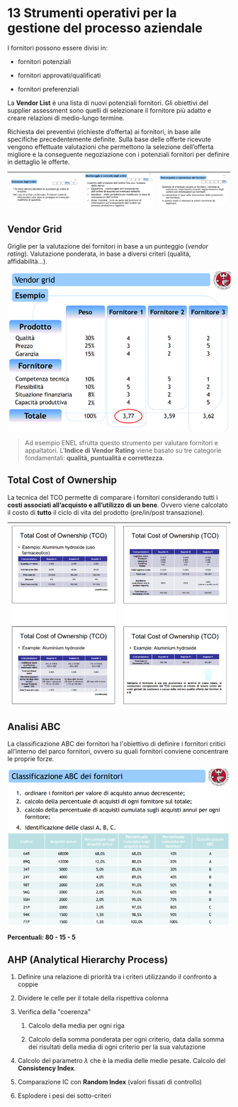 # 13 Strumenti operativi per la gestione del processo aziendale

I fornitori possono essere divisi in:

- fornitori potenziali

- fornitori approvati/qualificati

- fornitori preferenziali

La **Vendor List** è una lista di nuovi potenziali fornitori. Gli obiettivi del supplier assessment sono quelli di selezionare il fornitore più adatto e creare relazioni di medio-lungo termine.

Richiesta dei preventivi (richieste d’offerta) ai fornitori, in base alle specifiche precedentemente definite. Sulla base delle offerte ricevute vengono effettuate valutazioni che permettono la selezione dell’offerta migliore e la conseguente negoziazione con i potenziali fornitori per definire in dettaglio le offerte.

| ![](../assets/2023-04-17-09-10-06-image.png) | ![](../assets/2023-04-17-09-09-32-image.png) | ![](../assets/2023-04-17-09-09-46-image.png) |
| -------------------------------------------- | -------------------------------------------- | -------------------------------------------- |

## Vendor Grid

Griglie per la valutazione dei fornitori in base a un punteggio (*vendor rating*). Valutazione ponderata, in base a diversi criteri (qualità, affidabilità...).

![](../assets/2023-04-17-08-57-28-image.png)

> Ad esempio ENEL sfrutta questo strumento per valutare fornitori e appaltatori. L'**Indice di Vendor Rating** viene basato su tre categorie fondamentali: **qualità, puntualità e correttezza**.

## Total Cost of Ownership

La tecnica del TCO permette di comparare i fornitori considerando tutti i **costi associati all’acquisto e all’utilizzo di un bene**. Ovvero viene calcolato il costo di **tutto** il ciclo di vita del prodotto (pre/in/post transazione).

| ![](../assets/2023-04-17-09-02-07-image.png) | ![](../assets/2023-04-17-09-02-45-image.png) |
| -------------------------------------------- | -------------------------------------------- |

## Analisi ABC

La classificazione ABC dei fornitori ha l'obiettivo di definire i fornitori critici all’interno del parco fornitori, ovvero su quali fornitori conviene concentrare le proprie forze.

![](../assets/2023-04-17-09-11-59-image.png)

**Percentuali: 80 - 15 - 5**

## AHP (Analytical Hierarchy Process)

1. Definire una relazione di priorità tra i criteri utilizzando il confronto a coppie

2. Dividere le celle per il totale della rispettiva colonna

3. Verifica della "coerenza"
   
   1. Calcolo della media per ogni riga
   
   2. Calcolo della somma ponderata per ogni criterio, data dalla somma dei risultati della media di ogni criterio per la sua 
      valutazione

4. Calcolo del parametro $\lambda$ che è la media delle medie pesate. Calcolo del **Consistency Index**.

5. Comparazione IC con **Random Index** (valori fissati di controllo)

6. Esplodere i pesi dei sotto-criteri
